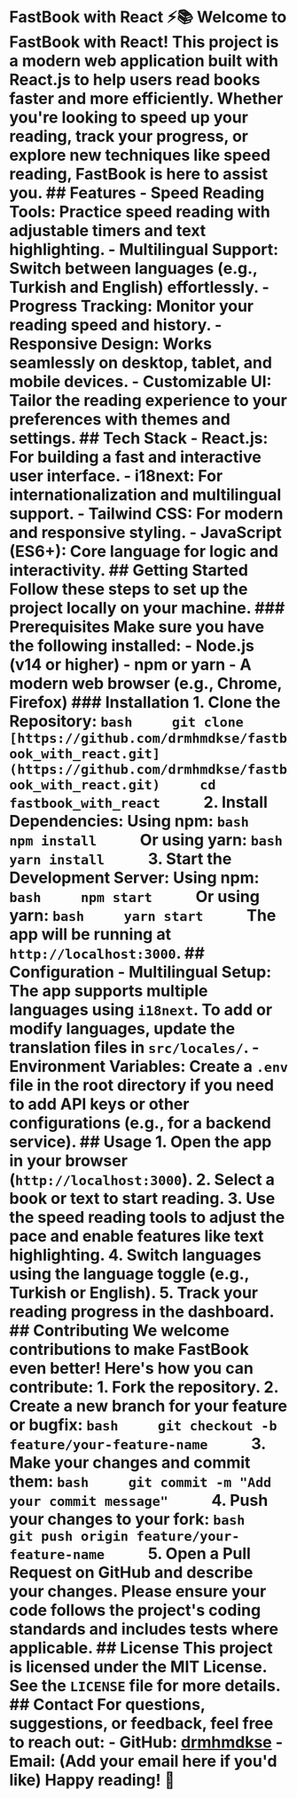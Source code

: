 # FastBook with React ⚡📚  Welcome to FastBook with React! This project is a modern web application built with React.js to help users read books faster and more efficiently. Whether you're looking to speed up your reading, track your progress, or explore new techniques like speed reading, FastBook is here to assist you.  ## Features  -   **Speed Reading Tools**: Practice speed reading with adjustable timers and text highlighting. -   **Multilingual Support**: Switch between languages (e.g., Turkish and English) effortlessly. -   **Progress Tracking**: Monitor your reading speed and history. -   **Responsive Design**: Works seamlessly on desktop, tablet, and mobile devices. -   **Customizable UI**: Tailor the reading experience to your preferences with themes and settings.  ## Tech Stack  -   **React.js**: For building a fast and interactive user interface. -   **i18next**: For internationalization and multilingual support. -   **Tailwind CSS**: For modern and responsive styling. -   **JavaScript (ES6+)**: Core language for logic and interactivity.  ## Getting Started  Follow these steps to set up the project locally on your machine.  ### Prerequisites  Make sure you have the following installed:  -   Node.js (v14 or higher) -   npm or yarn -   A modern web browser (e.g., Chrome, Firefox)  ### Installation  1.  **Clone the Repository**:     ```bash     git clone [https://github.com/drmhmdkse/fastbook_with_react.git](https://github.com/drmhmdkse/fastbook_with_react.git)     cd fastbook_with_react     ```  2.  **Install Dependencies**:     Using npm:     ```bash     npm install     ```     Or using yarn:     ```bash     yarn install     ```  3.  **Start the Development Server**:     Using npm:     ```bash     npm start     ```     Or using yarn:     ```bash     yarn start     ```     The app will be running at `http://localhost:3000`.  ## Configuration  -   **Multilingual Setup**: The app supports multiple languages using `i18next`. To add or modify languages, update the translation files in `src/locales/`. -   **Environment Variables**: Create a `.env` file in the root directory if you need to add API keys or other configurations (e.g., for a backend service).  ## Usage  1.  Open the app in your browser (`http://localhost:3000`). 2.  Select a book or text to start reading. 3.  Use the speed reading tools to adjust the pace and enable features like text highlighting. 4.  Switch languages using the language toggle (e.g., Turkish or English). 5.  Track your reading progress in the dashboard.  ## Contributing  We welcome contributions to make FastBook even better! Here's how you can contribute:  1.  Fork the repository. 2.  Create a new branch for your feature or bugfix:     ```bash     git checkout -b feature/your-feature-name     ``` 3.  Make your changes and commit them:     ```bash     git commit -m "Add your commit message"     ``` 4.  Push your changes to your fork:     ```bash     git push origin feature/your-feature-name     ``` 5.  Open a Pull Request on GitHub and describe your changes.  Please ensure your code follows the project's coding standards and includes tests where applicable.  ## License  This project is licensed under the MIT License. See the `LICENSE` file for more details.  ## Contact  For questions, suggestions, or feedback, feel free to reach out:  -   GitHub: [drmhmdkse](https://github.com/drmhmdkse) -   Email: (Add your email here if you'd like)  Happy reading! 🚀 
